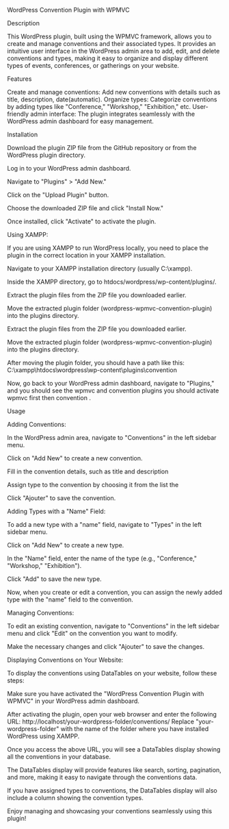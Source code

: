 WordPress Convention Plugin with WPMVC


Description

This WordPress plugin, built using the WPMVC framework, allows you to create and manage conventions and their associated types. It provides an intuitive user interface in the WordPress admin area to add, edit, and delete conventions and types, making it easy to organize and display different types of events, conferences, or gatherings on your website.

Features

Create and manage conventions: Add new conventions with details such as title, description, date(automatic).
Organize types: Categorize conventions by adding types like "Conference," "Workshop," "Exhibition," etc.
User-friendly admin interface: The plugin integrates seamlessly with the WordPress admin dashboard for easy management.

Installation

Download the plugin ZIP file from the GitHub repository or from the WordPress plugin directory.

Log in to your WordPress admin dashboard.

Navigate to "Plugins" > "Add New."

Click on the "Upload Plugin" button.

Choose the downloaded ZIP file and click "Install Now."

Once installed, click "Activate" to activate the plugin.

Using XAMPP:

If you are using XAMPP to run WordPress locally, you need to place the plugin in the correct location in your XAMPP installation.

Navigate to your XAMPP installation directory (usually C:\xampp).

Inside the XAMPP directory, go to htdocs/wordpress/wp-content/plugins/.

Extract the plugin files from the ZIP file you downloaded earlier.

Move the extracted plugin folder (wordpress-wpmvc-convention-plugin) into the plugins directory.

Extract the plugin files from the ZIP file you downloaded earlier.

Move the extracted plugin folder (wordpress-wpmvc-convention-plugin) into the plugins directory.

After moving the plugin folder, you should have a path like this: C:\xampp\htdocs\wordpress\wp-content\plugins\convention

Now, go back to your WordPress admin dashboard, navigate to "Plugins," and you should see the wpmvc and convention plugins you should activate wpmvc first then convention  .


Usage

Adding Conventions:

In the WordPress admin area, navigate to "Conventions" in the left sidebar menu.

Click on "Add New" to create a new convention.

Fill in the convention details, such as title and description

Assign type to the convention by choosing it from the list the 

Click "Ajouter" to save the convention.

Adding Types with a "Name" Field:

To add a new type with a "name" field, navigate to "Types" in the left sidebar menu.

Click on "Add New" to create a new type.

In the "Name" field, enter the name of the type (e.g., "Conference," "Workshop," "Exhibition").

Click "Add" to save the new type.

Now, when you create or edit a convention, you can assign the newly added type with the "name" field to the convention.

Managing Conventions:

To edit an existing convention, navigate to "Conventions" in the left sidebar menu and click "Edit" on the convention you want to modify.

Make the necessary changes and click "Ajouter" to save the changes.


Displaying Conventions on Your Website:

To display the conventions using DataTables on your website, follow these steps:

Make sure you have activated the "WordPress Convention Plugin with WPMVC" in your WordPress admin dashboard.

After activating the plugin, open your web browser and enter the following URL:  http://localhost/your-wordpress-folder/conventions/
Replace "your-wordpress-folder" with the name of the folder where you have installed WordPress using XAMPP.

Once you access the above URL, you will see a DataTables display showing all the conventions in your database.

The DataTables display will provide features like search, sorting, pagination, and more, making it easy to navigate through the conventions data.

If you have assigned types to conventions, the DataTables display will also include a column showing the convention types.


Enjoy managing and showcasing your conventions seamlessly using this plugin!

